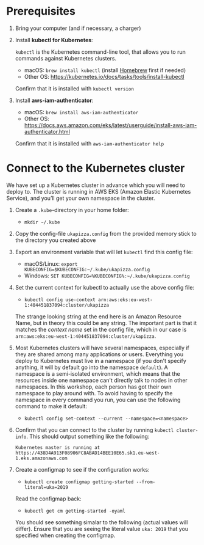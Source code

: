 # Prerequisites
1. Bring your computer (and if necessary, a charger)
1. Install **kubectl for Kubernetes**:
    
    `kubectl` is the Kubernetes command-line tool, that allows you to run commands against Kubernetes clusters.
    - macOS: `brew install kubectl` (install [Homebrew](https://brew.sh) first if needed)
    - Other OS: https://kubernetes.io/docs/tasks/tools/install-kubectl

    Confirm that it is installed with `kubectl version`
1. Install **aws-iam-authenticator**:
    - macOS: `brew install aws-iam-authenticator`
    - Other OS: https://docs.aws.amazon.com/eks/latest/userguide/install-aws-iam-authenticator.html

    Confirm that it is installed with `aws-iam-authenticator help`

# Connect to the Kubernetes cluster
We have set up a Kubernetes cluster in advance which you will need to deploy to. The cluster is running in AWS EKS (Amazon Elastic Kubernetes Service), and you’ll get your own namespace in the cluster.

1. Create a `.kube`-directory in your home folder:
    - `mkdir ~/.kube`
1. Copy the config-file `ukapizza.config` from the provided memory stick to the directory you created above
1. Export an environment variable that will let `kubectl` find this config file:
    - macOS/Linux: `export KUBECONFIG=$KUBECONFIG:~/.kube/ukapizza.config`
    - Windows: `SET KUBECONFIG=%KUBECONFIG%:~/.kube/ukapizza.config`
1. Set the current context for kubectl to actually use the above config file:
    - `kubectl config use-context arn:aws:eks:eu-west-1:404451837094:cluster/ukapizza`

    The strange looking string at the end here is an Amazon Resource Name, but in theory this could be any string. The important part is that it matches the *context name* set in the config file, which in our case is `arn:aws:eks:eu-west-1:404451837094:cluster/ukapizza`.
1. Most Kubernetes clusters will have several namespaces, especially if they are shared among many applications or users. Everything you deploy to Kubernetes must live in a namespace (if you don't specify anything, it will by default go into the namespace `default`). A namespace is a semi-isolated environment, which means that the resources inside one namespace can't directly talk to nodes in other namespaces. In this workshop, each person has got their own namespace to play around with. To avoid having to specify the namespace in every command you run, you can use the following command to make it default:
    - `kubectl config set-context --current --namespace=<namespace>`
1. Confirm that you can connect to the cluster by running `kubectl cluster-info`. This should output something like the following:
    ```
    Kubernetes master is running at https://438D4A913F08906FC8ABAD14BEE10E65.sk1.eu-west-1.eks.amazonaws.com
    ```
1. Create a configmap to see if the configuration works:
    - `kubectl create configmap getting-started --from-literal=uka=2019`

    Read the configmap back:
    - `kubectl get cm getting-started -oyaml`
    
    You should see something simalar to the following (actual values will differ). Ensure that you are seeing the literal value `uka: 2019` that you specified when creating the configmap.

